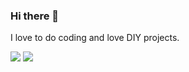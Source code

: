 ### Hi there 👋
I love to do coding and love DIY projects.  

![](https://github-readme-stats.vercel.app/api?username=o0shojo0o&show_icons=true)
![](https://github-readme-stats.vercel.app/api/top-langs/?username=o0shojo0o&layout=compact)
<!--
**o0shojo0o/o0shojo0o** is a ✨ _special_ ✨ repository because its `README.md` (this file) appears on your GitHub profile.

Here are some ideas to get you started:

- 🔭 I’m currently working on ...
- 🌱 I’m currently learning ...
- 👯 I’m looking to collaborate on ...
- 🤔 I’m looking for help with ...
- 💬 Ask me about ...
- 📫 How to reach me: ...
- 😄 Pronouns: ...
- ⚡ Fun fact: ...
-->
